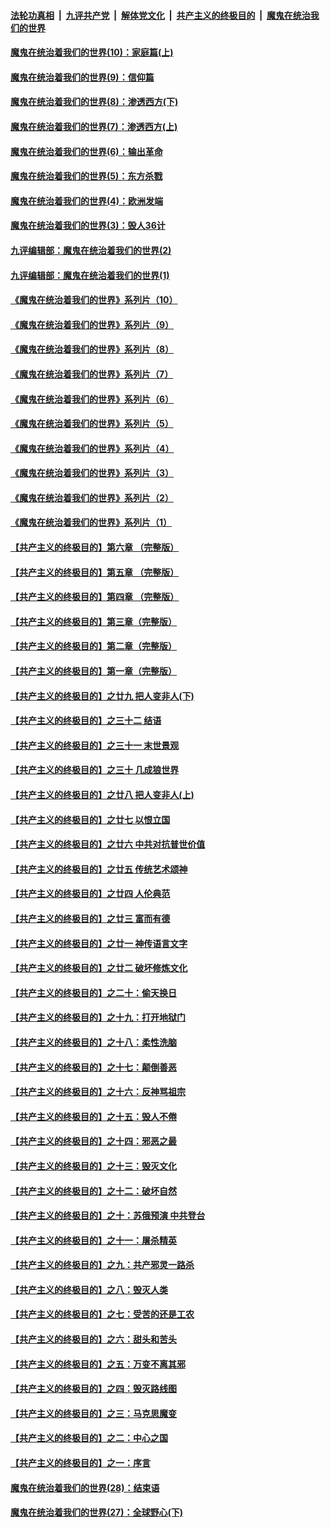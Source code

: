

####  [法轮功真相](../../../../basic/blob/master/README.md?t=09251731) &nbsp;|&nbsp; [九评共产党](../../../../9ping.md/blob/master/README.md?t=09251731) &nbsp;|&nbsp; [解体党文化](../../../../jtdwh.md/blob/master/README.md?t=09251731)  &nbsp;|&nbsp; [共产主义的终极目的](../../../../gczydzjmd.md/blob/master/README.md?t=09251731) &nbsp;|&nbsp; [魔鬼在统治我们的世界](../../../../mgztzwmdsj.md/blob/master/README.md?t=09251731) 

#### [魔鬼在统治着我们的世界(10)：家庭篇(上)](../pages/nsc422/n10435448.md?t=09251731) 

#### [魔鬼在统治着我们的世界(9)：信仰篇](../pages/nsc422/n10432159.md?t=09251731) 

#### [魔鬼在统治着我们的世界(8)：渗透西方(下)](../pages/nsc422/n10429603.md?t=09251731) 

#### [魔鬼在统治着我们的世界(7)：渗透西方(上)](../pages/nsc422/n10426013.md?t=09251731) 

#### [魔鬼在统治着我们的世界(6)：输出革命](../pages/nsc422/n10421536.md?t=09251731) 

#### [魔鬼在统治着我们的世界(5)：东方杀戮](../pages/nsc422/n10417707.md?t=09251731) 

#### [魔鬼在统治着我们的世界(4)：欧洲发端](../pages/nsc422/n10414890.md?t=09251731) 

#### [魔鬼在统治着我们的世界(3)：毁人36计](../pages/nsc422/n10411583.md?t=09251731) 

#### [九评编辑部：魔鬼在统治着我们的世界(2)](../pages/nsc422/n10410036.md?t=09251731) 

#### [九评编辑部：魔鬼在统治着我们的世界(1)](../pages/nsc422/n10406825.md?t=09251731) 

#### [《魔鬼在统治着我们的世界》系列片（10）](../pages/nsc422/n12292670.md?t=09251731) 

#### [《魔鬼在统治着我们的世界》系列片（9）](../pages/nsc422/n12290859.md?t=09251731) 

#### [《魔鬼在统治着我们的世界》系列片（8）](../pages/nsc422/n12287445.md?t=09251731) 

#### [《魔鬼在统治着我们的世界》系列片（7）](../pages/nsc422/n12283425.md?t=09251731) 

#### [《魔鬼在统治着我们的世界》系列片（6）](../pages/nsc422/n12282314.md?t=09251731) 

#### [《魔鬼在统治着我们的世界》系列片（5）](../pages/nsc422/n12281419.md?t=09251731) 

#### [《魔鬼在统治着我们的世界》系列片（4）](../pages/nsc422/n12274024.md?t=09251731) 

#### [《魔鬼在统治着我们的世界》系列片（3）](../pages/nsc422/n12271322.md?t=09251731) 

#### [《魔鬼在统治着我们的世界》系列片（2）](../pages/nsc422/n12269049.md?t=09251731) 

#### [《魔鬼在统治着我们的世界》系列片（1）](../pages/nsc422/n12267575.md?t=09251731) 

#### [【共产主义的终极目的】第六章 （完整版）](../pages/nsc422/n11428913.md?t=09251731) 

#### [【共产主义的终极目的】第五章 （完整版）](../pages/nsc422/n11428912.md?t=09251731) 

#### [【共产主义的终极目的】第四章 （完整版）](../pages/nsc422/n11428907.md?t=09251731) 

#### [【共产主义的终极目的】第三章（完整版）](../pages/nsc422/n11428848.md?t=09251731) 

#### [【共产主义的终极目的】第二章（完整版）](../pages/nsc422/n11428831.md?t=09251731) 

#### [【共产主义的终极目的】第一章（完整版）](../pages/nsc422/n11417651.md?t=09251731) 

#### [【共产主义的终极目的】之廿九 把人变非人(下)](../pages/nsc422/n11344140.md?t=09251731) 

#### [【共产主义的终极目的】之三十二 结语](../pages/nsc422/n11360535.md?t=09251731) 

#### [【共产主义的终极目的】之三十一 末世景观](../pages/nsc422/n11351129.md?t=09251731) 

#### [【共产主义的终极目的】之三十 几成狼世界](../pages/nsc422/n11348280.md?t=09251731) 

#### [【共产主义的终极目的】之廿八 把人变非人(上)](../pages/nsc422/n11340492.md?t=09251731) 

#### [【共产主义的终极目的】之廿七 以恨立国](../pages/nsc422/n11336944.md?t=09251731) 

#### [【共产主义的终极目的】之廿六 中共对抗普世价值](../pages/nsc422/n11324785.md?t=09251731) 

#### [【共产主义的终极目的】之廿五 传统艺术颂神](../pages/nsc422/n11296396.md?t=09251731) 

#### [【共产主义的终极目的】之廿四 人伦典范](../pages/nsc422/n11296397.md?t=09251731) 

#### [【共产主义的终极目的】之廿三 富而有德](../pages/nsc422/n11283598.md?t=09251731) 

#### [【共产主义的终极目的】之廿一 神传语言文字](../pages/nsc422/n11263265.md?t=09251731) 

#### [【共产主义的终极目的】之廿二 破坏修炼文化](../pages/nsc422/n11245728.md?t=09251731) 

#### [【共产主义的终极目的】之二十：偷天换日](../pages/nsc422/n11238846.md?t=09251731) 

#### [【共产主义的终极目的】之十九：打开地狱门](../pages/nsc422/n11206376.md?t=09251731) 

#### [【共产主义的终极目的】之十八：柔性洗脑](../pages/nsc422/n11199994.md?t=09251731) 

#### [【共产主义的终极目的】之十七：颠倒善恶](../pages/nsc422/n11179782.md?t=09251731) 

#### [【共产主义的终极目的】之十六：反神骂祖宗](../pages/nsc422/n11166798.md?t=09251731) 

#### [【共产主义的终极目的】之十五：毁人不倦](../pages/nsc422/n11166792.md?t=09251731) 

#### [【共产主义的终极目的】之十四：邪恶之最](../pages/nsc422/n11150249.md?t=09251731) 

#### [【共产主义的终极目的】之十三：毁灭文化](../pages/nsc422/n11135227.md?t=09251731) 

#### [【共产主义的终极目的】之十二：破坏自然](../pages/nsc422/n11135214.md?t=09251731) 

#### [【共产主义的终极目的】之十：苏俄预演 中共登台](../pages/nsc422/n11118424.md?t=09251731) 

#### [【共产主义的终极目的】之十一：屠杀精英](../pages/nsc422/n11118442.md?t=09251731) 

#### [【共产主义的终极目的】之九：共产邪灵一路杀](../pages/nsc422/n11114139.md?t=09251731) 

#### [【共产主义的终极目的】之八：毁灭人类](../pages/nsc422/n11108503.md?t=09251731) 

#### [【共产主义的终极目的】之七：受苦的还是工农](../pages/nsc422/n11101809.md?t=09251731) 

#### [【共产主义的终极目的】之六：甜头和苦头](../pages/nsc422/n11096971.md?t=09251731) 

#### [【共产主义的终极目的】之五：万变不离其邪](../pages/nsc422/n11091285.md?t=09251731) 

#### [【共产主义的终极目的】之四：毁灭路线图](../pages/nsc422/n11086284.md?t=09251731) 

#### [【共产主义的终极目的】之三：马克思魔变](../pages/nsc422/n11061941.md?t=09251731) 

#### [【共产主义的终极目的】之二：中心之国](../pages/nsc422/n11047728.md?t=09251731) 

#### [【共产主义的终极目的】之一：序言](../pages/nsc422/n11086077.md?t=09251731) 

#### [魔鬼在统治着我们的世界(28)：结束语](../pages/nsc422/n10936246.md?t=09251731) 

#### [魔鬼在统治着我们的世界(27)：全球野心(下)](../pages/nsc422/n10928319.md?t=09251731) 

